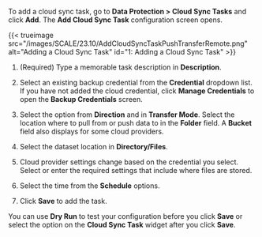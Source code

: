 ---
---

To add a cloud sync task, go to **Data Protection > Cloud Sync Tasks** and click **Add**. The **Add Cloud Sync Task** configuration screen opens.

{{< trueimage src="/images/SCALE/23.10/AddCloudSyncTaskPushTransferRemote.png" alt="Adding a Cloud Sync Task" id="1: Adding a Cloud Sync Task" >}}

1. (Required) Type a memorable task description in **Description**. 

2. Select an existing backup credential from the **Credential** dropdown list. 
   If you have not added the cloud credential, click **Manage Credentials** to open the **Backup Credentials** screen. 

3. Select the option from **Direction** and in **Transfer Mode**. 
   Select the location where to pull from or push data to in the **Folder** field. A **Bucket** field also displays for some cloud providers.

4. Select the dataset location in **Directory/Files**.

5. Cloud provider settings change based on the credential you select. Select or enter the required settings that include where files are stored.

6. Select the time from the **Schedule** options.

7. Click **Save** to add the task.

You can use **Dry Run** to test your configuration before you click **Save** or select the option on the **Cloud Sync Task** widget after you click **Save**.